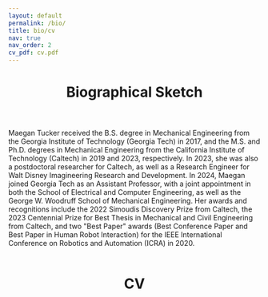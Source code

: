 ```yaml
---
layout: default
permalink: /bio/
title: bio/cv
nav: true
nav_order: 2
cv_pdf: cv.pdf
---
```


<html>
    <div class="post">
        <header class="post-header">
        <h1 class="post-title">Biographical Sketch</h1>
        </header>
        <article>
        Maegan Tucker received the B.S. degree in Mechanical Engineering from the Georgia Institute of Technology (Georgia Tech) in 2017, and the M.S. and Ph.D. degrees in Mechanical Engineering from the California Institute of Technology (Caltech) in 2019 and 2023, respectively. In 2023, she was also a postdoctoral researcher for Caltech, as well as a Research Engineer for Walt Disney Imagineering Research and Development. In 2024, Maegan joined Georgia Tech as an Assistant Professor, with a joint appointment in both the School of Electrical and Computer Engineering, as well as the George W. Woodruff School of Mechanical Engineering. Her awards and recognitions include the 2022 Simoudis Discovery Prize from Caltech, the 2023 Centennial Prize for Best Thesis in Mechanical and Civil Engineering from Caltech, and two "Best Paper" awards (Best Conference Paper and Best Paper in Human Robot Interaction) for the IEEE International Conference on Robotics and Automation (ICRA) in 2020.
        </article>
    </div>
    <br>
    <div class="post">
        <header class="post-header">
        <h1 class="post-title">CV</h1>
        </header>
        <object data="{{ page.cv_pdf | prepend: 'assets/pdf/' | relative_url }}#toolbar=1&navpanes=0" style="min-height:100vh;width:100%" type='application/pdf'/>
    </div>
</html>


